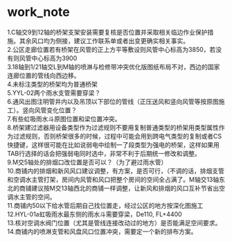# work_note
1.C轴交9到12轴的桥架支架安装需要复核是否位置并采取相关临边作业保护措施。其余风口均为侧接，建议工作联系单或者出变更确实相关事实。</br>
2.公区走廊位置若有桥架在风管的正上方平等敷设则风管中心标高为3850，若没有则风管中心标高为3900</br>
3.18轴到1/21轴交L到M轴的喷淋与检修带冲突优化版图纸布局不对，西边的国家连廊位置的管线向西边移。</br>
4.未标注类型的桥架均为普通桥架</br>
5.YYL-02两个雨水支管需要穿梁？</br>
6.通风出图注明管井内以及吊顶以下部位的管线（正压送风和竖向风管等按原图施工）。竖向风管变化位置？</br>
7.有些虹吸雨水斗原图位置和梁位置冲突。</br>
8.桥架建过滤器用设备类型作为过滤规则不要用复制普通类型的桥架用类型属性作为过滤规则，否则桥架很多的时候，过程中可能会用到跨电气类型的复制或者CS快捷键，这样很可能在比如说弱电中绘制一了段类型为强电的桥架，这样如果用TAB行选择的话会把强弱电同时选中，非常不利于后期统一修改和调整。</br>
9.M交5轴处的排烟口改位置是否可以？（为了避过雨水管）</br>
10.商铺内的排烟和新风风口建议调整，有方案，是否可行，（不调的话，排烟支管和空调水主管打架，房间内风管和风口把整个房间的空间全占满了。M轴交13轴东北的商铺建议按M交13轴西北的商铺一样调整，让新风和排烟的风口互补节省出空调水主管的空间。</br>
11.商铺内50以下给水管后期自己找位置走，经过公区的地方按深化图施工</br>
12.HYL-01a虹吸雨水最东侧的雨水斗需要穿梁，De110, FL+4400</br>
13.核对空调水阀门位置（尤其是管线连接改动过的地方）是否能满足空间要求。</br>
14.商铺内的喷淋支管和风盘风口位置冲突，需要定一个新的排布方案。</br>
